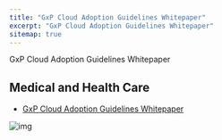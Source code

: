 ```yaml
---
title: "GxP Cloud Adoption Guidelines Whitepaper"
excerpt: "GxP Cloud Adoption Guidelines Whitepaper"
sitemap: true
---
```


GxP Cloud Adoption Guidelines Whitepaper

## Medical and Health Care
* [GxP Cloud Adoption Guidelines Whitepaper](https://resource.alibabacloud.com/whitepaper/gxp-cloud-adoption-guidelines-whitepaper_7104)

![img](https://img-intl.alicdn.com/whitepaper/wp_image_file-2023111716291900001.jpg)

